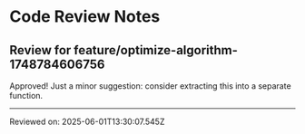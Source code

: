 # Code Review Notes

## Review for feature/optimize-algorithm-1748784606756

Approved! Just a minor suggestion: consider extracting this into a separate function.

---
Reviewed on: 2025-06-01T13:30:07.545Z